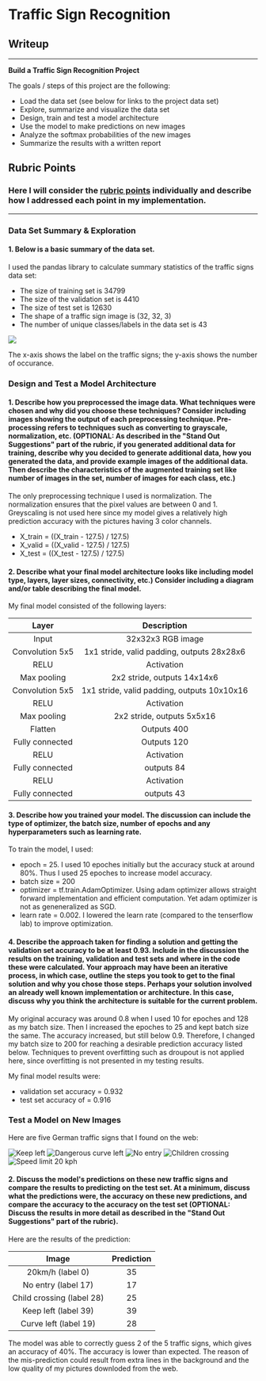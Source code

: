 # **Traffic Sign Recognition** 

## Writeup

---

**Build a Traffic Sign Recognition Project**

The goals / steps of this project are the following:
* Load the data set (see below for links to the project data set)
* Explore, summarize and visualize the data set
* Design, train and test a model architecture
* Use the model to make predictions on new images
* Analyze the softmax probabilities of the new images
* Summarize the results with a written report


[//]: # (Image References)

[image1]: ./German_traffic_sign/sign1.png "Keep left"
[image2]: ./German_traffic_sign/sign2.png "Dangerous curve left"
[image3]: ./German_traffic_sign/sign3.png "No entry"
[image4]: ./German_traffic_sign/sign4.png "Children crossing"
[image5]: ./German_traffic_sign/sign5.png "Speed limit 20 kph"
[image6]: hist.png


## Rubric Points
### Here I will consider the [rubric points](https://review.udacity.com/#!/rubrics/481/view) individually and describe how I addressed each point in my implementation.  

---
### Data Set Summary & Exploration

#### 1. Below is a basic summary of the data set.

I used the pandas library to calculate summary statistics of the traffic
signs data set:

* The size of training set is 34799
* The size of the validation set is 4410
* The size of test set is 12630
* The shape of a traffic sign image is (32, 32, 3)
* The number of unique classes/labels in the data set is 43

![][image6]

The x-axis shows the label on the traffic signs; the y-axis shows the number of occurance.

### Design and Test a Model Architecture

#### 1. Describe how you preprocessed the image data. What techniques were chosen and why did you choose these techniques? Consider including images showing the output of each preprocessing technique. Pre-processing refers to techniques such as converting to grayscale, normalization, etc. (OPTIONAL: As described in the "Stand Out Suggestions" part of the rubric, if you generated additional data for training, describe why you decided to generate additional data, how you generated the data, and provide example images of the additional data. Then describe the characteristics of the augmented training set like number of images in the set, number of images for each class, etc.)

The only preprocessing technique I used is normalization. The normalization ensures that the pixel values are between 0 and 1. Greyscaling is not used here since my model gives a relatively high prediction accuracy with the pictures having 3 color channels.
- X_train = ((X_train - 127.5) / 127.5)
- X_valid = ((X_valid - 127.5) / 127.5)
- X_test = ((X_test - 127.5) / 127.5)


#### 2. Describe what your final model architecture looks like including model type, layers, layer sizes, connectivity, etc.) Consider including a diagram and/or table describing the final model.

My final model consisted of the following layers:

| Layer         		|     Description	        					| 
|:---------------------:|:---------------------------------------------:| 
| Input         		| 32x32x3 RGB image   							| 
| Convolution 5x5     	| 1x1 stride, valid padding, outputs 28x28x6 	|
| RELU					| Activation									|
| Max pooling	      	| 2x2 stride,  outputs 14x14x6  				|
| Convolution 5x5	    | 1x1 stride, valid padding, outputs 10x10x16   |
| RELU					| Activation									|
| Max pooling	      	| 2x2 stride,  outputs 5x5x16   				|
| Flatten				| Outputs 400									|
| Fully connected		| Outputs 120  									|
| RELU					| Activation									|
| Fully connected		| outputs 84									|
| RELU					| Activation									|
| Fully connected		| outputs 43 									|


#### 3. Describe how you trained your model. The discussion can include the type of optimizer, the batch size, number of epochs and any hyperparameters such as learning rate.

To train the model, I used:
- epoch = 25. I used 10 epoches initially but the accuracy stuck at around 80%. Thus I used 25 epoches to increase model accuracy.
- batch size = 200
- optimizer = tf.train.AdamOptimizer. Using adam optimizer allows straight forward implementation and efficient computation. Yet adam optimizer is not as geneneralized as SGD.
- learn rate = 0.002. I lowered the learn rate (compared to the tenserflow lab) to improve optimization.

#### 4. Describe the approach taken for finding a solution and getting the validation set accuracy to be at least 0.93. Include in the discussion the results on the training, validation and test sets and where in the code these were calculated. Your approach may have been an iterative process, in which case, outline the steps you took to get to the final solution and why you chose those steps. Perhaps your solution involved an already well known implementation or architecture. In this case, discuss why you think the architecture is suitable for the current problem.

My original accuracy was around 0.8 when I used 10 for epoches and 128 as my batch size. Then I increased the epoches to 25 and kept batch size the same. The accuracy increased, but still below 0.9. Therefore, I changed my batch size to 200 for reaching a desirable prediction accuracy listed below. Techniques to prevent overfitting such as droupout is not applied here, since overfitting is not presented in my testing results.

My final model results were:
* validation set accuracy = 0.932
* test set accuracy of = 0.916

### Test a Model on New Images

Here are five German traffic signs that I found on the web:

![][image1] ![][image2] ![][image3] ![][image4] ![][image5]




#### 2. Discuss the model's predictions on these new traffic signs and compare the results to predicting on the test set. At a minimum, discuss what the predictions were, the accuracy on these new predictions, and compare the accuracy to the accuracy on the test set (OPTIONAL: Discuss the results in more detail as described in the "Stand Out Suggestions" part of the rubric).

Here are the results of the prediction:

| Image			        |     Prediction     					| 
|:---------------------:|:---------------------------------------------:| 
| 20km/h (label 0)         		| 35   									| 
| No entry (label 17)    			| 17 										|
| Child crossing (label 28)		| 25											|
| Keep left (label 39) 	   		| 39					 				|
| Curve left (label 19)			| 28      							|


The model was able to correctly guess 2 of the 5 traffic signs, which gives an accuracy of 40%. The accuracy is lower than expected. The reason of the mis-prediction could result from extra lines in the background and the low quality of my pictures downloded from the web.





